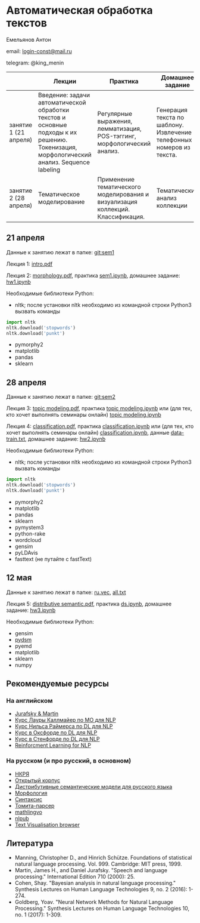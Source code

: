 # Автоматическая обработка текстов 

Емельянов Антон

email: login-const@mail.ru

telegram: @king_menin



|                       | Лекции                                                                                                                                           | Практика                                                    | Домашнее  задание                                                   |
|-----------------------|--------------------------------------------------------------------------------------------------------------------------------------------------|-------------------------------------------------------------|---------------------------------------------------------------------|
| занятие 1 (21 апреля)  | Введение: задачи автоматической обработки текстов и основные подходы к их решению. Токенизация, морфологический анализ. Sequence labeling  | Регулярные выражения, лемматизация, POS-тэггинг, морфологический анализ. | Генерация текста по шаблону. Извлечение телефонных номеров из текста.   
| занятие 2 (28 апреля)  | Тематическое моделирование  | Применение тематического моделирования и визуализация коллекций. Классификация.| Тематический анализ коллекции


## 21 апреля

Данные к занятию лежат в папке: [git:sem1](https://github.com/king-menin/nlp-course/tree/master/sem%201)

Лекция 1: [intro.pdf](https://github.com/king-menin/nlp-course/blob/master/lecture%201.%20intro%20to%20nlp/intro.pdf)

Лекция 2: [morphology.pdf](https://github.com/king-menin/nlp-course/blob/master/lecture%202.%20morphology/morphology.pdf),  практика [sem1.ipynb](https://github.com/king-menin/nlp-course/blob/master/sem%201/sem1.ipynb), домашнее задание: [hw1.ipynb](https://github.com/king-menin/nlp-course/blob/master/hw1/hw1.ipynb)

Необходимые библиотеки Python:
* nltk; после установки nltk необходимо из командной строки Python3 вызвать команды
```python
import nltk
nltk.download('stopwords')
nltk.download('punkt')
```
* pymorphy2
* matplotlib
* pandas
* sklearn

## 28 апреля

Данные к занятию лежат в папке: [git:sem2](https://github.com/king-menin/nlp-course/tree/master/sem%202)

Лекция 3: [topic modeling.pdf](https://github.com/king-menin/nlp-course/blob/master/lecture%203.%20topic%20modeling/topic%20modeling.pdf),  практика [topic modeling.ipynb](https://github.com/king-menin/nlp-course/blob/master/sem%202/topic_modeling.ipynb) или (для тех, кто хочет выполнять семинары онлайн) [topic modeling.ipynb](https://drive.google.com/file/d/18QKAqSRyHxueej6XBSNLcEgY9Fr7_kAO/view?usp=sharing)

Лекция 4: [classification.pdf](https://github.com/king-menin/nlp-course/blob/master/lecture%204.%20classification/classification.pdf),  практика [classification.ipynb](https://github.com/king-menin/nlp-course/blob/master/sem%202/classification.ipynb) или (для тех, кто хочет выполнять семинары онлайн) [classification.ipynb](https://drive.google.com/file/d/1I9qBSkgILoLl0fLtm7Mqrl6L3xBv3IOr/view?usp=sharing), данные [data-train.txt](https://drive.google.com/file/d/19e2fOFpykP4iWCCCxzlJraAilvnVb1m9/view?usp=sharing), домашнее задание: [hw2.ipynb](https://github.com/king-menin/nlp-course/blob/master/hw2/hw2.ipynb)

Необходимые библиотеки Python:
* nltk; после установки nltk необходимо из командной строки Python3 вызвать команды
```python
import nltk
nltk.download('stopwords')
nltk.download('punkt')
```
* pymorphy2
* matplotlib
* pandas
* sklearn
* pymystem3
* python-rake
* wordcloud
* gensim
* pyLDAvis
* fasttext (не путайте с fastText)

## 12 мая

Данные к занятию лежат в папке: [ru.vec](https://www.dropbox.com/s/0x7oxso6x93efzj/ru.tar.gz), [all.txt](https://www.dropbox.com/s/ksm21a8y6lgl511/all.txt.zip?dl=0)

Лекция 5: [distributive semantic.pdf](https://github.com/king-menin/nlp-course/blob/master/lecture%205.%20distibutive%20semantic/distributive%20semantic.pdf),  практика [ds.ipynb](https://github.com/king-menin/nlp-course/blob/master/sem%203/ds.ipynb), домашнее задание: [hw3.ipynb](https://github.com/king-menin/nlp-course/blob/master/hw3/hw3.ipynb)

Необходимые библиотеки Python:
* gensim
* [pydsm](https://github.com/jimmycallin/pydsm)
* pyemd
* matplotlib
* sklearn
* numpy





## Рекомендуемые ресурсы
### На английском

* [Jurafsky & Martin](https://web.stanford.edu/~jurafsky/slp3/)
* [Курс Лауры Каллмайер по МО для NLP](https://user.phil.hhu.de/~kallmeyer/MachineLearning/index.html)
* [Курс Нильса Раймерса по DL для NLP](https://github.com/UKPLab/deeplearning4nlp-tutorial)
* [Курс в Оксфорде по DL для NLP](https://github.com/UKPLab/deeplearning4nlp-tutorial)
* [Курс в Стенфорде по DL для NLP](http://cs224d.stanford.edu)
* [Reinforcment Learning for NLP](https://github.com/jiyfeng/rl4nlp)


### На русском (и про русский, в основном)

* [НКРЯ](http://ruscorpora.ru)
* [Открытый корпус](http://opencorpora.org)
* [Дистрибутивные семантические модели для русского языка](http://rusvectores.org/ru/)
* [Морфология](https://tech.yandex.ru/mystem/)
* [Синтаксис](https://habrahabr.ru/post/317564/)
* [Томита-парсер](https://tech.yandex.ru/tomita/)
* [mathlingvo](http://mathlingvo.ru)
* [nlpub](https://nlpub.ru)
* [Text Visualisation browser](http://textvis.lnu.se)



## Литература

* Manning, Christopher D., and Hinrich Schütze. Foundations of statistical natural language processing. Vol. 999. Cambridge: MIT press, 1999.
* Martin, James H., and Daniel Jurafsky. "Speech and language processing." International Edition 710 (2000): 25.
* Cohen, Shay. "Bayesian analysis in natural language processing." Synthesis Lectures on Human Language Technologies 9, no. 2 (2016): 1-274.
* Goldberg, Yoav. "Neural Network Methods for Natural Language Processing." Synthesis Lectures on Human Language Technologies 10, no. 1 (2017): 1-309.